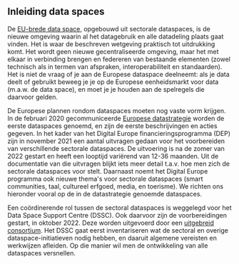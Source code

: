 ## Inleiding data spaces

De [EU-brede data space](#european-data-spaces-dataruimten), opgebouwd uit sectorale dataspaces, is de nieuwe omgeving waarin al het datagebruik en alle datadeling plaats gaat vinden. Het is waar de beschreven wetgeving praktisch tot uitdrukking komt. Het wordt geen nieuwe gecentraliseerde omgeving, maar het met elkaar in verbinding brengen en federeren van bestaande elementen (zowel technisch als in termen van afspraken, interoperabiliteit en standaarden). Het is niet de vraag of je aan de Europese dataspace deelneemt: als je data deelt of gebruikt beweeg je je op de Europese eenheidsmarkt voor data (m.a.w. de data space), en moet je je houden aan de spelregels die daarvoor gelden.

De Europese plannen rondom dataspaces moeten nog vaste vorm krijgen. In de februari 2020 gecommuniceerde [Europese datastrategie](#europese-data-strategie) worden de eerste 
dataspaces genoemd, en zijn de eerste beschrijvingen en acties gegeven.
In het kader van het Digital Europe financieringsprogramma (DEP) zijn in november 2021 een aantal uitvragen gedaan voor het voorbereiden van verschillende sectorale dataspaces. De uitvoering is na de zomer van 2022 gestart en heeft een looptijd variërend van 12-36 maanden. Uit de documentatie van die uitvragen blijkt iets meer detail t.a.v. hoe men zich de sectorale dataspaces voor stelt. Daarnaast noemt het Digital Europe programma ook nieuwe thema's voor sectorale dataspaces (smart communities, taal, cultureel erfgoed, media, en  toerisme). We richten ons hieronder vooral op de in de datastrategie genoemde dataspaces.

Een coördinerende rol tussen de sectoral dataspaces is weggelegd voor het Data Space Support Centre (DSSC). Ook daarvoor zijn de voorbereidingen gestart, in oktober 2022. Deze worden uitgevoerd door een [uitgebreid consortium](https://dssc.eu/). Het DSSC gaat eerst inventariseren wat de sectoral en overige dataspace-initiatieven nodig hebben, en daaruit algemene vereisten en werkwijzen afleiden. Op die manier wil men de ontwikkeling van alle dataspaces versnellen.
